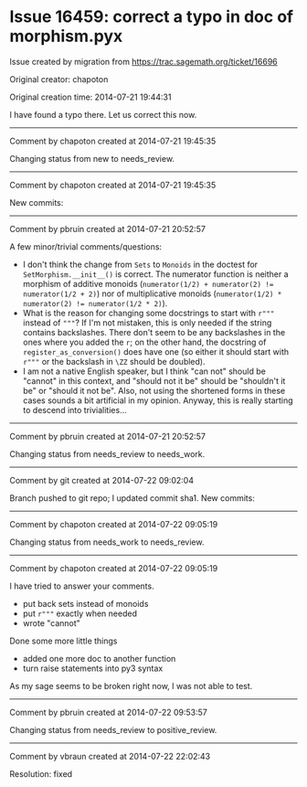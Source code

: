 # Issue 16459: correct a typo in doc of morphism.pyx

Issue created by migration from https://trac.sagemath.org/ticket/16696

Original creator: chapoton

Original creation time: 2014-07-21 19:44:31

I have found a typo there. Let us correct this now.


---

Comment by chapoton created at 2014-07-21 19:45:35

Changing status from new to needs_review.


---

Comment by chapoton created at 2014-07-21 19:45:35

New commits:


---

Comment by pbruin created at 2014-07-21 20:52:57

A few minor/trivial comments/questions:
- I don't think the change from `Sets` to `Monoids` in the doctest for `SetMorphism.__init__()` is correct.  The numerator function is neither a morphism of additive monoids (`numerator(1/2) + numerator(2) != numerator(1/2 + 2)`) nor of multiplicative monoids (`numerator(1/2) * numerator(2) != numerator(1/2 * 2)`).
- What is the reason for changing some docstrings to start with `r"""` instead of `"""`?  If I'm not mistaken, this is only needed if the string contains backslashes.  There don't seem to be any backslashes in the ones where you added the `r`; on the other hand, the docstring of `register_as_conversion()` does have one (so either it should start with `r"""` or the backslash in `\ZZ` should be doubled).
- I am not a native English speaker, but I think "can not" should be "cannot" in this context, and "should not it be" should be "shouldn't it be" or "should it not be".  Also, not using the shortened forms in these cases sounds a bit artificial in my opinion.  Anyway, this is really starting to descend into trivialities...


---

Comment by pbruin created at 2014-07-21 20:52:57

Changing status from needs_review to needs_work.


---

Comment by git created at 2014-07-22 09:02:04

Branch pushed to git repo; I updated commit sha1. New commits:


---

Comment by chapoton created at 2014-07-22 09:05:19

Changing status from needs_work to needs_review.


---

Comment by chapoton created at 2014-07-22 09:05:19

I have tried to answer your comments.

* put back sets instead of monoids
* put `r"""` exactly when needed
* wrote "cannot"

Done some more little things

* added one more doc to another function
* turn raise statements into py3 syntax

As my sage seems to be broken right now, I was not able to test.


---

Comment by pbruin created at 2014-07-22 09:53:57

Changing status from needs_review to positive_review.


---

Comment by vbraun created at 2014-07-22 22:02:43

Resolution: fixed
